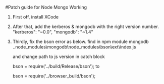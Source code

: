 #Patch guide for Node Mongo Working

1. First off, install XCode
2. After that, add the kerberos & mongodb with the right version number.
	"kerberos": "~0.0",
    "mongodb": "~1.4"
3. Thirdly, fix the bson error as below. 
	find in npm module mongodb ..node_modules\mongodb\node_modules\bson\ext\index.js

	and change path to js version in catch block

	bson = require('../build/Release/bson');
	to

	bson = require('../browser_build/bson');